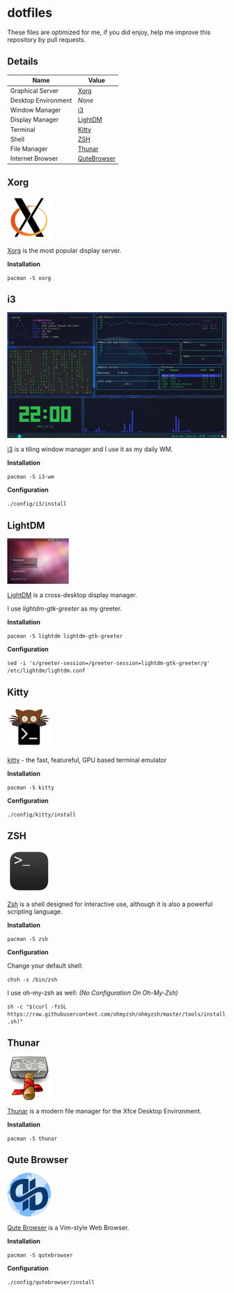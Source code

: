 # dotfiles

These files are optimized for me, if you did enjoy, help me improve this repository by pull requests.

## Details

| Name                  | Value                         |
| --------------------- | ----------------------------- |
| Graphical Server      | [Xorg](#xorg)                 |
| Desktop Environment   | *None*                        |
| Window Manager        | [i3](#i3)                     |
| Display Manager       | [LightDM](#lightdm)           |
| Terminal              | [Kitty](#kitty)               |
| Shell                 | [ZSH](#zsh)                   |
| File Manager          | [Thunar](#thunar)             |
| Internet Browser      | [QuteBrowser](#qute-browser)  |


## Xorg

<img src="assets/xorg.png" alt="Xorg Icon" width="100" height="100">

[Xorg](https://x.org) is the most popular display server.

**Installation**

`pacman -S xorg`

## i3

<img src="assets/i3.gif" alt="i3 Icon" width="512" height="288">

[i3](https://i3wm.org) is a tiling window manager and I use it as my daily WM.

**Installation**

`pacman -S i3-wm`

**Configuration**

`./config/i3/install`

## LightDM

<img src="assets/lightdm.png" alt="LightDM Login Page" width="141" height="104">

[LightDM](https://github.com/canonical/lightdm) is a cross-desktop display manager.

I use *lightdm-gtk-greeter* as my greeter.

**Installation**

`pacman -S lightdm lightdm-gtk-greeter`

**Configuration**

`sed -i 's/greeter-session=/greeter-session=lightdm-gtk-greeter/g' /etc/lightdm/lightdm.conf`

## Kitty

<img src="assets/kitty.png" alt="Kitty Icon" width="100" height="100">

[kitty](https://sw.kovidgoyal.net/kitty) - the fast, featureful, GPU based terminal emulator

**Installation**

`pacman -S kitty`

**Configuration**

`./config/kitty/install`

## ZSH

<img src="assets/zsh.png" alt="Oh-My-Zsh Icon" width="100" height="100">

[Zsh](https://www.zsh.org) is a shell designed for interactive use, although it is also a powerful scripting language.

**Installation**

`pacman -S zsh`

**Configuration**

Change your default shell:

`chsh -s /bin/zsh`

I use oh-my-zsh as well: *(No Configuration On Oh-My-Zsh)*

`sh -c "$(curl -fsSL https://raw.githubusercontent.com/ohmyzsh/ohmyzsh/master/tools/install.sh)"`

## Thunar

<img src="assets/thunar.png" alt="Thunar Icon" width="100" height="100">

[Thunar](https://docs.xfce.org/xfce/thunar/start) is a modern file manager for the Xfce Desktop Environment.

**Installation**

`pacman -S thunar`

## Qute Browser

<img src="assets/qutebrowser.svg" alt="QuteBrowser Icon" width="100" height="100">

[Qute Browser](https://qutebrowser.org) is a Vim-style Web Browser.

**Installation**

`pacman -S qutebrowser`

**Configuration**

`./config/qutebrowser/install`
